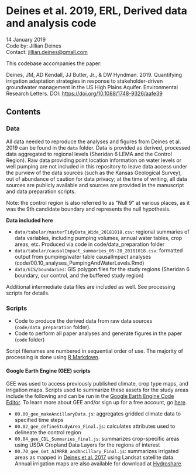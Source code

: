 # Deines et al. 2019, ERL, Derived data and analysis code

14 January 2019  
Code by: Jillian Deines  
Contact: jillian.deines@gmail.com  

This codebase accompanies the paper:

Deines, JM, AD Kendall, JJ Butler, Jr., & DW Hyndman. 2019. Quantifying irrigation adaptation strategies in response to stakeholder-driven groundwater management in the US High Plains Aquifer. Environmental Research Letters. DOI: https://doi.org/10.1088/1748-9326/aafe39

## Contents

### Data
All data needed to reproduce the analyses and figures from Deines et al. 2019 can be found in the `data` folder. Data is provided as derived, processed data aggregated to regional levels (Sheridan 6 LEMA and the Control Region). Raw data providing point location information on water levels or well pumping are not included in this repository to leave data access under the purview of the data sources (such as the Kansas Geological Survey), out of abundance of caution for data privacy; at the time of writing, all data sources are publicly available and sources are provided in the manuscript and data preparation scripts.

Note: the control region is also referred to as "Null 9" at various places, as it was the 9th candidate boundary and represents the null hypothesis.

**Data included here**

* `data/tabular/masterTidyData_Wide_20181018.csv`: regional summaries of data variables, including pumping volumes, annual water tables, crop areas, etc. Produced via code in code/data_preparation folder
* `data/tabular/causalImpact_summaries_05-20_20181018.csv`: formatted output from pumping/water table causalImpact analyses (code/00.10_analyses_PumpingAndWaterLevels.Rmd)
* `data/GIS/boundaries`: GIS polygon files for the study regions (Sheridan 6 boundary, our control, and the buffered study region)

Additional intermediate data files are included as well. See processing scripts for details.

### Scripts

* Code to produce the derived data from raw data sources (`code/data_preparation` folder). 
* Code to perform all paper analyses and generate figures in the paper (`code` folder)

Script filenames are numbered in sequential order of use. The majority of processing is done using [R Markdown](https://rmarkdown.rstudio.com/).

#### Google Earth Engine (GEE) scripts
GEE was used to access previously published climate, crop type maps, and irrigation maps. Scripts used to summarize these assets for the study areas include the following and can be run in the [Google Earth Engine Code Editor](https://code.earthengine.google.com/). To learn more about GEE and/or sign up for a free account, go [here](https://developers.google.com/earth-engine/).

* `00.00_gee_makeAncillaryData.js`: aggregates gridded climate data to specified time steps
* `00.02_gee_defineStudyArea_Final.js`: calculates attributes used to delineate the control region
* `00.04_gee_CDL_Summaries_final.js`: summarizes crop-specific areas using USDA Cropland Data Layers for the regions of interest
* `00.70_gee_Get_AIMRRB_andAncillary_Final.js`: summarizes irrigated areas as mapped in [Deines et al. 2017](https://agupubs.onlinelibrary.wiley.com/doi/abs/10.1002/2017GL074071) using Landsat satellite data. Annual irrigation maps are also available for download at [Hydroshare](https://www.hydroshare.org/resource/55331a41d5f34c97baf90beb910af070/).
